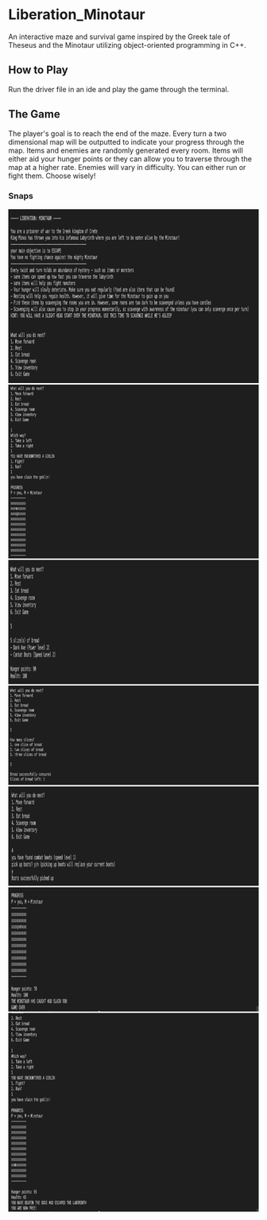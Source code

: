 # Liberation_Minotaur
An interactive maze and survival game inspired by the Greek tale of Theseus and the Minotaur utilizing object-oriented programming in C++.

## How to Play
Run the driver file in an ide and play the game through the terminal.

## The Game
The player's goal is to reach the end of the maze. Every turn a two dimensional map will be outputted to indicate your progress through the map. Items and enemies are randomly generated every room. Items will either aid your hunger points or they can allow you to traverse through the map at a higher rate. Enemies will vary in difficulty. You can either run or fight them. Choose wisely!

### Snaps

<img src="screenshots/Screen Shot 2021-11-18 at 1.44.29 PM.png" height="350px" width="950pxpx">
<img src="screenshots/Screen Shot 2021-11-18 at 1.49.56 PM.png" height="350px" width="950pxpx">
<img src="screenshots/Screen Shot 2021-11-18 at 1.49.07 PM.png" height="250px" width="950pxpx">
<img src="screenshots/Screen Shot 2021-11-18 at 2.08.21 PM.png" height="200px" width="950pxpx">
<img src="screenshots/Screen Shot 2021-11-18 at 1.47.11 PM.png" height="200px" width="950pxpx">
<img src="screenshots/Screen Shot 2021-11-18 at 1.47.49 PM.png" height="250px" width="950pxpx">
<img src="screenshots/Screen Shot 2021-11-18 at 1.53.19 PM.png" height="400px" width="950pxpx">
